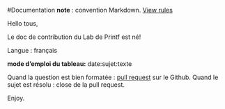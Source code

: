 #Documentation
**note** : convention Markdown. [View rules](https://help.github.com/articles/about-writing-and-formatting-on-github/)

Hello tous,

Le doc de contribution du Lab de Printf est né! 

Langue : français

**mode d’emploi du tableau:**
date:sujet:texte

Quand la question est bien formatée : [pull request](https://help.github.com/articles/creating-a-pull-request/) sur le Github. 
Quand le sujet est résolu : close de la pull request.

Enjoy.



